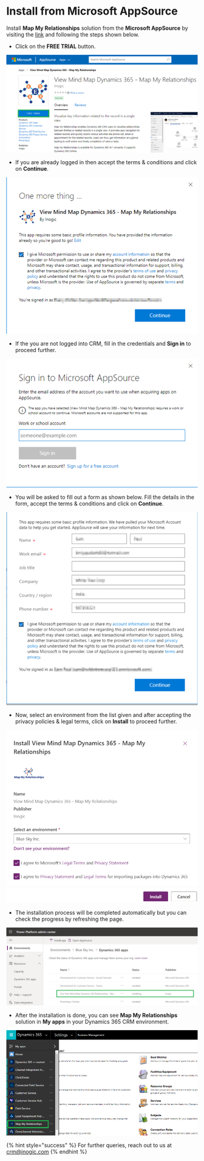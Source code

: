 # Install from Microsoft AppSource

Install **Map My Relationships** solution from the **Microsoft AppSource** by visiting the [link](https://appsource.microsoft.com/en-gb/product/dynamics-365/inogic.view-mind-map-dynamics-365-relationships?tab=Overview) and following the steps shown below.

* Click on the **FREE TRIAL** button.

![](<../../.gitbook/assets/15 (4).png>)

* If you are already logged in then accept the terms & conditions and click on **Continue**.

![](<../../.gitbook/assets/16 (4).png>)

* If the you are not logged into CRM, fill in the credentials and **Sign in** to proceed further.

![](<../../.gitbook/assets/17 (3).png>)

* You will be asked to fill out a form as shown below. Fill the details in the form, accept the terms & conditions and click on **Continue**.

![](<../../.gitbook/assets/SS (2).png>)

* Now, select an environment from the list given and after accepting the privacy policies & legal terms, click on **Install** to proceed further.

![](../../.gitbook/assets/1a.png)

* The installation process will be completed automatically but you can check the progress by refreshing the page.

![](../../.gitbook/assets/2a.png)

* After the installation is done, you can see **Map My Relationships** solution in **My apps** in your Dynamics 365 CRM environment.

![](<../../.gitbook/assets/4 (3) (1).png>)

{% hint style="success" %}
For further queries, reach out to us at [crm@inogic.com](mailto:crm@inogic.com)
{% endhint %}


